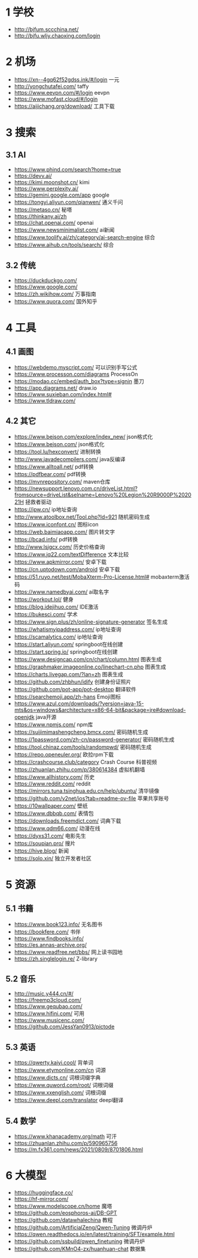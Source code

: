 

# 1 学校

- http://bjfum.sccchina.net/
- http://bjfu.wljy.chaoxing.com/login


# 2 机场


- https://xn--4gq62f52gdss.ink/#/login  一元
- http://yongchutafei.com/  taffy
- https://www.eevpn.com/#/login  eevpn
- https://www.mofast.cloud/#/login
- https://aijichang.org/download/  工具下载


# 3 搜索

## 3.1 AI

- https://www.phind.com/search?home=true
- https://devv.ai/
- https://kimi.moonshot.cn/  kimi
- https://www.perplexity.ai/
- https://gemini.google.com/app  google
- https://tongyi.aliyun.com/qianwen/  通义千问
- https://metaso.cn/  秘塔
- https://thinkany.ai/zh
- https://chat.openai.com/  openai
- https://www.newsminimalist.com/  ai新闻
- https://www.toolify.ai/zh/category/ai-search-engine  综合
- https://www.aihub.cn/tools/search/  综合

## 3.2 传统

- https://duckduckgo.com/
- https://www.google.com/
- https://zh.wikihow.com/  万事指南
- https://www.quora.com/  国外知乎

# 4 工具


## 4.1 画图

- https://webdemo.myscript.com/  可以识别手写公式
- https://www.processon.com/diagrams  ProcessOn
- https://modao.cc/embed/auth_box?type=signin  墨刀
- https://app.diagrams.net/  draw.io
- https://www.suxieban.com/index.html#
- https://www.tldraw.com/

## 4.2 其它

- https://www.bejson.com/explore/index_new/  json格式化
- https://www.bejson.com/  json格式化
- https://tool.lu/hexconvert/  进制转换
- http://www.javadecompilers.com/  java反编译
- https://www.alltoall.net/  pdf转换
- https://pdfbear.com/ pdf转换
- https://mvnrepository.com/ maven仓库
- https://newsupport.lenovo.com.cn/driveList.html?fromsource=driveList&selname=Lenovo%20Legion%20R9000P%202021H  拯救者驱动
- https://ipw.cn/ ip地址查询
- http://www.atoolbox.net/Tool.php?Id=921 随机密码生成
- https://www.iconfont.cn/ 图标icon
- https://web.baimiaoapp.com/ 图片转文字
- https://bcad.info/  pdf转换
- http://www.lsjgcx.com/ 历史价格查询
- https://www.jq22.com/textDifference 文本比较
- https://www.apkmirror.com/ 安卓下载
- https://cn.uptodown.com/android 安卓下载
- https://51.ruyo.net/test/MobaXterm-Pro-License.html# mobaxterm激活码
- https://www.namedbyai.com/  ai取名字
- https://workout.lol/  健身
- https://blog.idejihuo.com/  IDE激活
- https://bukesci.com/  学术
- https://www.sign.plus/zh/online-signature-generator 签名生成
- https://whatismyipaddress.com/  ip地址查询
- https://scamalytics.com/  ip地址查询
- https://start.aliyun.com/  springboot在线创建
- https://start.spring.io/  springboot在线创建
- https://www.designcap.com/cn/chart/column.html  图表生成
- https://graphmaker.imageonline.co/linechart-cn.php  图表生成
- https://charts.livegap.com/?lan=zh  图表生成
- https://github.com/zhbhun/idify  创建身份证照片
- https://github.com/pot-app/pot-desktop  翻译软件
- https://searchemoji.app/zh-hans  Emoji图标
- https://www.azul.com/downloads/?version=java-15-mts&os=windows&architecture=x86-64-bit&package=jre#download-openjdk  java开源
- https://www.npmjs.com/  npm库
- https://suijimimashengcheng.bmcx.com/  密码随机生成
- https://1password.com/zh-cn/password-generator/  密码随机生成
- https://tool.chinaz.com/tools/randompwd/  密码随机生成
- https://repo.openeuler.org/  欧拉rpm下载
- https://crashcourse.club/category  Crash Course 科普视频
- https://zhuanlan.zhihu.com/p/380614384  虚拟机翻墙
- https://www.allhistory.com/  历史
- https://www.reddit.com/ reddit
- https://mirrors.tuna.tsinghua.edu.cn/help/ubuntu/  清华镜像
- https://github.com/v2net/ios?tab=readme-ov-file  苹果共享账号
- https://10wallpaper.com/  壁纸
- https://www.dbbqb.com/  表情包
- https://downloads.freemdict.com/  词典下载
- https://www.qdm66.com/  动漫在线
- https://dyxs31.com/ 电影先生
- https://soupian.pro/  搜片
- https://hive.blog/  新闻
- https://solo.xin/  独立开发者社区


# 5 资源

## 5.1 书籍

- https://www.book123.info/ 无名图书
- https://bookfere.com/ 书伴
- https://www.findbooks.info/
- https://es.annas-archive.org/
- https://www.readfree.net/bbs/  网上读书园地
- https://zh.singlelogin.re/  Z-library

## 5.2 音乐

- http://music.y444.cn/#/
- https://freemp3cloud.com/
- https://www.gequbao.com/
- https://www.hifini.com/  可用
- https://www.musicenc.com/
- https://github.com/JessYan0913/pictode


## 5.3 英语

- https://qwerty.kaiyi.cool/  背单词
- https://www.etymonline.com/cn 词源
- https://www.dicts.cn/ 词根词缀字典
- https://www.quword.com/root/  词根词缀
- https://www.xxenglish.com/  词根词缀
- https://www.deepl.com/translator  deepl翻译


## 5.4 数学

- https://www.khanacademy.org/math  可汗
- https://zhuanlan.zhihu.com/p/590965756
- https://m.fx361.com/news/2021/0809/8701806.html



# 6 大模型

- https://huggingface.co/
- https://hf-mirror.com/
- https://www.modelscope.cn/home  魔塔
- https://github.com/eosphoros-ai/DB-GPT
- https://github.com/datawhalechina  教程
- https://github.com/ArtificialZeng/Qwen-Tuning  微调丹炉
- https://qwen.readthedocs.io/en/latest/training/SFT/example.html
- https://github.com/ssbuild/qwen_finetuning  微调丹炉
- https://github.com/KMnO4-zx/huanhuan-chat  数据集

















